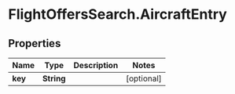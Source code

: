# FlightOffersSearch.AircraftEntry

## Properties

Name | Type | Description | Notes
------------ | ------------- | ------------- | -------------
**key** | **String** |  | [optional] 


